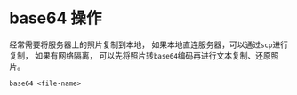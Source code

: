 # base64 操作


经常需要将服务器上的照片复制到本地，
如果本地直连服务器，可以通过`scp`进行复制，
如果有网络隔离，
可以先将照片转`base64`编码再进行文本复制、还原照片。

```shell
base64 <file-name>
```



